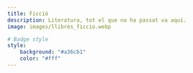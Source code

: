 ```yaml
---
title: Ficció
description: Literatura, tot el que no ha passat va aquí.
image: images/llibres_ficcio.webp

# Badge style
style:
    background: "#a36cb1"
    color: "#fff"
---
```

